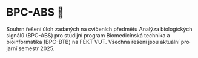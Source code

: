 # BPC-ABS 📶

Souhrn řešení úloh zadaných na cvičeních předmětu Analýza biologických signálů (BPC-ABS) pro studijní program Biomedicínská technika a bioinformatika (BPC-BTB) na FEKT VUT. Všechna řešení jsou aktuální pro jarní semestr 2025.